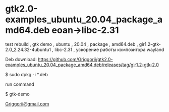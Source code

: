 # gtk2.0-examples_ubuntu_20.04_package_amd64.deb eoan->libc-2.31
test rebuild , gtk demo , ubuntu , 20.04 , package , amd64.deb , gir1.2-gtk-2.0_2.24.32-4ubuntu1 , libc-2.31 , ускорение работы композитора wayland

Deb download: https://github.com/Griggorii/gtk2.0-examples_ubuntu_20.04_package_amd64.deb/releases/tag/gir1.2-gtk-2.0

$ sudo dpkg -i *.deb

run command 

$ gtk-demo

Griggorii@gmail.com
